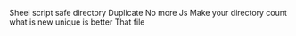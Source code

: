 Sheel script
safe directory
Duplicate
No more Js
Make your directory count
what is new
unique is better
That file
